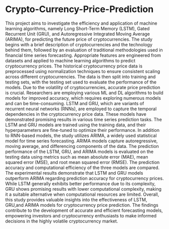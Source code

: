 # Crypto-Currency-Price-Prediction
This project aims to investigate the efficiency and application of machine learning algorithms, namely Long Short-Term Memory (LSTM), Gated Recurrent Unit (GRU), and Autoregressive Integrated Moving Average (ARIMA), for predicting the future price of cryptocurrencies. The study begins with a brief description of cryptocurrencies and the technology behind them, followed by an evaluation of traditional methodologies used in financial time series forecasting. Appropriate features are engineered from datasets and applied to machine learning algorithms to predict cryptocurrency prices. The historical cryptocurrency price data is preprocessed using normalization techniques to ensure consistent scaling across different cryptocurrencies. The data is then split into training and testing sets, with the testing set used to evaluate the performance of the models. Due to the volatility of cryptocurrencies, accurate price prediction is crucial. Researchers are employing various ML and DL algorithms to build models for improved accuracy, which requires exploring numerous models and can be time-consuming. LSTM and GRU, which are variants of recurrent neural networks (RNNs), are employed to capture the temporal dependencies in the cryptocurrency price data. These models have demonstrated promising results in various time series prediction tasks. The LSTM and GRU models are trained using the training data, and their hyperparameters are fine-tuned to optimize their performance. In addition to RNN-based models, the study utilizes ARIMA, a widely used statistical model for time series forecasting. ARIMA models capture autoregressive, moving average, and differencing components of the data. The prediction performance of the LSTM, GRU, and ARIMA models is evaluated on the testing data using metrics such as mean absolute error (MAE), mean squared error (MSE), and root mean squared error (RMSE). The prediction accuracy and  computational efficiency of the three models are compared. The experimental results demonstrate that LSTM and GRU models outperform ARIMA regarding prediction accuracy for cryptocurrency prices. While LSTM generally exhibits better performance due to its complexity, GRU shows promising  results with lower computational complexity, making it a suitable alternative when computational resources are limited. Overall, this study provides valuable insights into the effectiveness of LSTM, GRU,and ARIMA models for cryptocurrency price prediction. The findings contribute to the development of accurate and efficient forecasting models, empowering investors and cryptocurrency enthusiasts to make informed decisions in the highly volatile cryptocurrency market.

